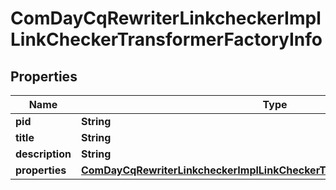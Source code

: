 
# ComDayCqRewriterLinkcheckerImplLinkCheckerTransformerFactoryInfo

## Properties
Name | Type | Description | Notes
------------ | ------------- | ------------- | -------------
**pid** | **String** |  |  [optional]
**title** | **String** |  |  [optional]
**description** | **String** |  |  [optional]
**properties** | [**ComDayCqRewriterLinkcheckerImplLinkCheckerTransformerFactoryProperties**](ComDayCqRewriterLinkcheckerImplLinkCheckerTransformerFactoryProperties.md) |  |  [optional]



